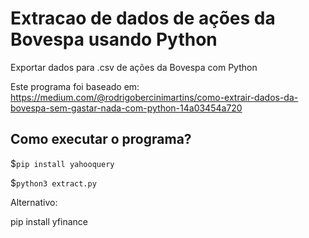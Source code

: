# Extracao de dados de ações da Bovespa usando Python
Exportar dados para .csv de ações da Bovespa com Python

Este programa foi baseado em: https://medium.com/@rodrigobercinimartins/como-extrair-dados-da-bovespa-sem-gastar-nada-com-python-14a03454a720

## Como executar o programa? 

$`pip install yahooquery`

$`python3 extract.py`


Alternativo: 

pip install yfinance
